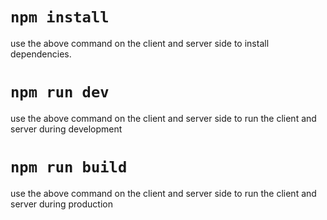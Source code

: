 # `npm install`

use the above command on the client and server side to install dependencies.

# `npm run dev`

use the above command on the client and server side to run the client and server during development

# `npm run build`

use the above command on the client and server side to run the client and server during production
